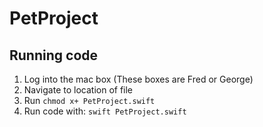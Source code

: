 # PetProject
## Running code
1. Log into the mac box (These boxes are Fred or George)
2. Navigate to location of file
3. Run 
```chmod x+ PetProject.swift```
5. Run code with:
 ```swift PetProject.swift```
